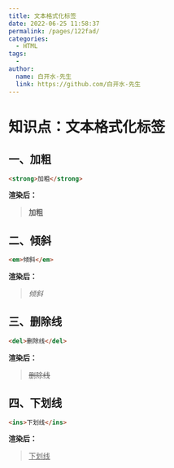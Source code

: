 ```yaml
---
title: 文本格式化标签
date: 2022-06-25 11:58:37
permalink: /pages/122fad/
categories:
  - HTML
tags:
  - 
author: 
  name: 白开水-先生
  link: https://github.com/白开水-先生
---
```

# 知识点：文本格式化标签

## 一、加粗

```html
<strong>加粗</strong>
```

**渲染后：**
> <strong>加粗</strong>

## 二、倾斜

```html
<em>倾斜</em>
```

**渲染后：**
> <em>倾斜</em>

## 三、删除线

```html
<del>删除线</del>
```

**渲染后：**
> <del>删除线</del>


## 四、下划线

```html
<ins>下划线</ins>
```

**渲染后：**
> <ins>下划线</ins>
    
